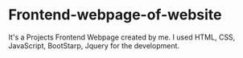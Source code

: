 # Frontend-webpage-of-website
It's a Projects Frontend Webpage created by me. I used HTML, CSS, JavaScript, BootStarp, Jquery  for  the development.
